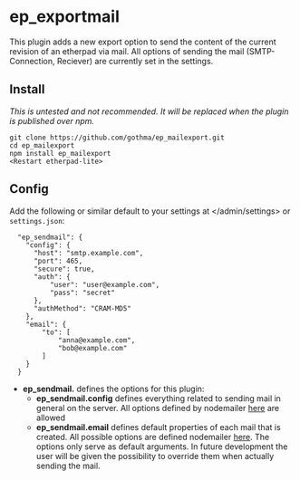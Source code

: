 ep_exportmail
=============

This plugin adds a new export option to send the content of the current revision of an etherpad via mail. All options of sending the mail (SMTP-Connection, Reciever) are currently set in the settings.



## Install

*This is untested and not recommended. It will be replaced when the plugin is published over npm.*

    git clone https://github.com/gothma/ep_mailexport.git
    cd ep_mailexport
    npm install ep_mailexport
    <Restart etherpad-lite>


## Config

Add the following or similar default to your settings at </admin/settings> or `settings.json`:

```
  "ep_sendmail": {
    "config": {
      "host": "smtp.example.com",
      "port": 465,
      "secure": true,
      "auth": {
          "user": "user@example.com",
          "pass": "secret"
      },
      "authMethod": "CRAM-MD5"
    },
    "email": {
        "to": [
            "anna@example.com",
            "bob@example.com"
        ]
    }
  }
```

* **ep_sendmail.** defines the options for this plugin:
    - **ep_sendmail.config** defines everything related to sending mail in general on the server. All options defined by nodemailer [here](https://github.com/nodemailer/nodemailer#send-using-smtp) are allowed
    - **ep_sendmail.email** defines default properties of each mail that is created. All possible options are defined nodemailer [here](https://github.com/nodemailer/nodemailer#e-mail-message-fields). The options only serve as default arguments. In future development the user will be given the possibility to override them when actually sending the mail.
